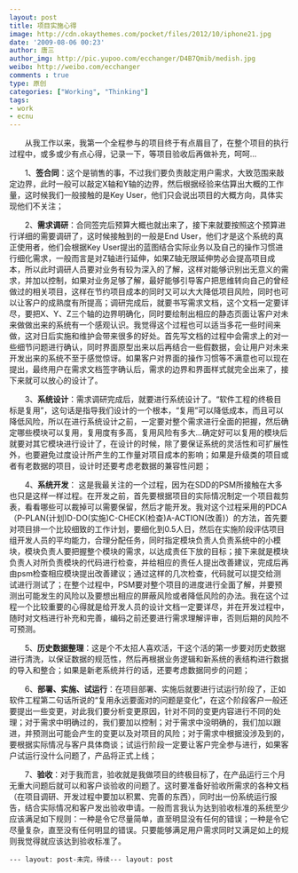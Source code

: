 ```yaml
---
layout: post
title: 项目实施心得
image: http://cdn.okaythemes.com/pocket/files/2012/10/iphone21.jpg
date: '2009-08-06 00:23'
author: 唐三
author_img: http://pic.yupoo.com/ecchanger/D4B7Qmib/medish.jpg
weibo: http://weibo.com/ecchanger
comments : true
type: 原创
categories: ["Working", "Thinking"]
tags:
- work
- ecnu
---
```


　　从我工作以来，我第一个全程参与的项目终于有点眉目了，在整个项目的执行过程中，或多或少有点心得，记录一下，等项目验收后再做补充，呵呵...  

　　1、**签合同**：这个是销售的事，不过我们要负责敲定用户需求，大致范围来敲定边界，此时一般可以敲定X轴和Y轴的边界，然后根据经验来估算出大概的工作量，这时候我们一般接触的是Key User，他们只会说出项目的大概方向，具体实现他们不关注；  

　　2、**需求调研**：合同签完后预算大概也就出来了，接下来就要按照这个预算进行详细的需要调研了，这时候接触到的一般是End User，他们才是这个系统的真正使用者，他们会根据Key User提出的蓝图结合实际业务以及自己的操作习惯进行细化需求，一般而言是对Z轴进行延伸，如果Z轴无限延伸势必会提高项目成本，所以此时调研人员要对业务有较为深入的了解，这样对能够识别出无意义的需求，并加以控制，如果对业务足够了解，最好能够引导客户把思维转向自己的曾经做过的相关项目，这样在节约项目成本的同时又可以大大降低项目风险，同时也可以让客户的成熟度有所提高；调研完成后，就要书写需求文档，这个文档一定要详尽，要把X、Y、Z三个轴的边界明确化，同时要绘制出相应的静态页面让客户对未来做做出来的系统有一个感观认识。我觉得这个过程也可以适当多花一些时间来做，这对日后实施和维护会带来很多的好处。首先写文档的过程中会需求上的对一些细节问题进行确认，同时界面原型出来以后再结合一些假数据，会让用户对未来开发出来的系统不至于感觉惊讶。如果客户对界面的操作习惯等不满意也可以现在提出，最终用户在需求文档签字确认后，需求的边界和界面样式就完全出来了，接下来就可以放心的设计了。  

　　3、**系统设计**：需求调研完成后，就要进行系统设计了。“软件工程的终极目标是复用”，这句话是指导我们设计的一个根本，“复用”可以降低成本，而且可以降低风险，所以在进行系统设计之前，一定要对整个需求进行全面的把握，然后确定哪些模块可以复用，复用度有多高，复用风险有多大...确定好可以复用的模块后就要对其它模块进行设计了，在设计的时候，除了要保证系统的灵活性和可扩展性外，也要避免过度设计所产生的工作量对项目成本的影响；如果是升级类的项目或者有老数据的项目，设计时还要考虑老数据的兼容性问题；  

　　4、**系统开发**： 这是我最关注的一个过程，因为在SDD的PSM所接触在大多也只是这样一样过程。在开发之前，首先要根据项目的实际情况制定一个项目裁剪表，看看哪些可以裁掉可以需要保留，然后才能开发。我对这个过程采用的PDCA（P-PLAN(计划)D-DO(实施)C-CHECK(检查)A-ACTION(改善)）的方法，首先要对项目排一个比较细致的工作计划，要细化到0.5人日，然后在实施阶段评估项目组开发人员的平均能力，合理分配任务，同时指定模块负责人负责系统中的小模块，模块负责人要把握整个模块的需求，以达成责任下放的目标；接下来就是模块负责人对所负责模块的代码进行检查，并给相应的责任人提出改善建议，完成后再由psm检查相应模块提出改善建议；通过这样的几次检查，代码就可以提交给测试进行测试了；在整个过程中，PSM要对整个项目的进度进行全面了解，并要预测出可能发生的风险以及要想出相应的屏蔽风险或者降低风险的办法。我在这个过程一个比较重要的心得就是给开发人员的设计文档一定要详尽，并在开发过程中，随时对文档进行补充和完善，编码之前还要进行需求理解评审，否则后期的风险不可预测。  

　　5、**历史数据整理**：这是个不太招人喜欢活，干这个活的第一步要对历史数据进行清洗，以保证数据的规范性，然后再根据业务逻辑和新系统的表结构进行数据的导入和整合；如果是新老系统并行的话，还要考虑数据同步的问题；  

　　6、**部署、实施、试运行**：在项目部署、实施后就要进行试运行阶段了，正如软件工程第二句话所说的“复用永远要面对的问题是变化”，在这个阶段客户一般还要提出一些变更，对此我们要分析变更原因，针对不同的变更内容进行不同的处理；对于需求中明确过的，我们要加以控制；对于需求中没明确的，我们加以跟进，并预测出可能会产生的变更以及对项目的风险；对于需求中根据没涉及到的，要根据实际情况与客户具体商谈；试运行阶段一定要让客户完全参与进行，如果客户试运行没什么问题了，产品将正式上线；  

　　7、**验收**：对于我而言，验收就是我做项目的终极目标了，在产品运行三个月无重大问题后就可以和客户谈验收的问题了。这时要准备好验收所需求的各种文档（在项目调研、开发过程中要加以积累、完善的东西），同时出一份系统运行报告，结合实际情况和客户发出验收申请。一般而言我认为达到验收标准的系统至少应该满足如下规则：一种是令它尽量简单，直至明显没有任何的错误；一种是令它尽量复杂，直至没有任何明显的错误。只要能够满足用户需求同时又满足如上的规则我觉得就应该达到验收标准了。  

 

`---
layout: post-未完，待续---
layout: post`